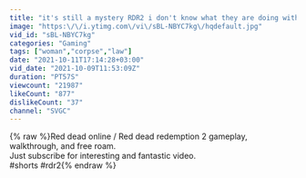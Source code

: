 ```yaml
---
title: "it's still a mystery RDR2 i don't know what they are doing with this woman"
image: "https:\/\/i.ytimg.com\/vi\/sBL-NBYC7kg\/hqdefault.jpg"
vid_id: "sBL-NBYC7kg"
categories: "Gaming"
tags: ["woman","corpse","law"]
date: "2021-10-11T17:14:28+03:00"
vid_date: "2021-10-09T11:53:09Z"
duration: "PT57S"
viewcount: "21987"
likeCount: "877"
dislikeCount: "37"
channel: "SVGC"
---
```

{% raw %}Red dead online / Red dead redemption 2 gameplay, walkthrough, and free roam.<br />Just subscribe for interesting and fantastic video.<br />#shorts #rdr2{% endraw %}
